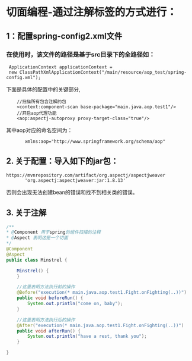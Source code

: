 # 切面编程-通过注解标签的方式进行：
## 1：配置spring-config2.xml文件
### 在使用时，该文件的路径是基于src目录下的全路径如：
```
 ApplicationContext applicationContext = 
 new ClassPathXmlApplicationContext("/main/resource/aop_test/spring-config.xml");
```
下面是具体的配置中的关键部分,

```
    //扫描所有包含注解的包
    <context:component-scan base-package="main.java.aop.test1"/>
    //开启aop代理功能
    <aop:aspectj-autoproxy proxy-target-class="true"/>
```
其中aop对应的命名空间为：
```
       xmlns:aop="http://www.springframework.org/schema/aop"
```



## 2. 关于配置：导入如下的jar包：
```
https://mvnrepository.com/artifact/org.aspectj/aspectjweaver
       'org.aspectj:aspectjweaver:jar:1.8.13'
```
否则会出现无法创建bean的错误和找不到相关类的错误。

## 3. 关于注解

```java
/**
* @Component 用于spring的组件扫描的注释
* @Aspect 表明这是一个切面
*/
@Component 
@Aspect
public class Minstrel {

    Minstrel() {
    }

    //这里表明方法执行前的操作
    @Before("execution(* main.java.aop.test1.Fight.onFighting(..))")
    public void beforeRun() {
        System.out.println("come on, baby");
    }

    //这里表明方法执行后的操作
    @After("execution(* main.java.aop.test1.Fight.onFighting(..))")
    public void afterRun() {
        System.out.println("have a rest, thank you");
    }

}

```
